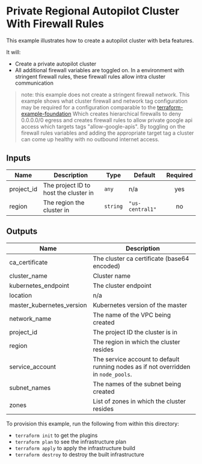 # Private Regional Autopilot Cluster With Firewall Rules

This example illustrates how to create a autopilot cluster with beta features.

It will:
- Create a private autopilot cluster
- All additional firewall variables are toggled on. In a environment with stringent firewall rules, these firewall rules allow intra cluster communication 

>note: this example does not create a stringent firewall network. This example shows what cluster firewall and network tag configuration may be required for a configuration comparable to the [terraform-example-foundation](https://github.com/terraform-google-modules/terraform-example-foundation) Which creates hierarchical firewalls to deny 0.0.0.0/0 egress and creates firewall rules to allow private google api access which targets tags "allow-google-apis". By toggling on the firewall rules variables and adding the appropriate target tag a cluster can come up healthy with no outbound internet access. 

<!-- BEGINNING OF PRE-COMMIT-TERRAFORM DOCS HOOK -->
## Inputs

| Name | Description | Type | Default | Required |
|------|-------------|------|---------|:--------:|
| project\_id | The project ID to host the cluster in | `any` | n/a | yes |
| region | The region the cluster in | `string` | `"us-central1"` | no |

## Outputs

| Name | Description |
|------|-------------|
| ca\_certificate | The cluster ca certificate (base64 encoded) |
| cluster\_name | Cluster name |
| kubernetes\_endpoint | The cluster endpoint |
| location | n/a |
| master\_kubernetes\_version | Kubernetes version of the master |
| network\_name | The name of the VPC being created |
| project\_id | The project ID the cluster is in |
| region | The region in which the cluster resides |
| service\_account | The service account to default running nodes as if not overridden in `node_pools`. |
| subnet\_names | The names of the subnet being created |
| zones | List of zones in which the cluster resides |

<!-- END OF PRE-COMMIT-TERRAFORM DOCS HOOK -->

To provision this example, run the following from within this directory:
- `terraform init` to get the plugins
- `terraform plan` to see the infrastructure plan
- `terraform apply` to apply the infrastructure build
- `terraform destroy` to destroy the built infrastructure
